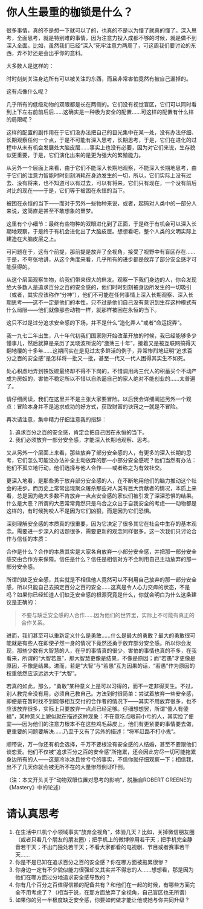 # 你人生最重的枷锁是什么？

很多事情，真的不是想一下就可以了的，也真的不是以为懂了就真的懂了。深入思考，全面思考，就是特别难的事情，因为注意力投入成都不够的时候，就是做不到深入全面。比如，虽然我们已经“深入”死牢注意力两周了，可这周我们要讨论的东西，弄不好还是会出乎你的意料。

大多数人是这样的：

时时刻刻关注身边所有可以被关注的东西，而且非常害怕竟然有被自己漏掉的。

这有点像什么呢？

几乎所有的低级动物的双眼都是长在两侧的。它们没有视觉盲区，它们可以同时看到上下左右前前后后……这确实是一种极为安全的配置……可这样的配置有什么样的局限呢？

这样的配置的副作用在于它们没办法把自己的目光集中在某一处，没有办法仔细、长期观察任何一个点，于是不可能有深入思考，长期思考，于是，它们在进化的过程中从未有机会发展处大脑皮层……事实上也没有必要，因为对它们来说，生存貌似更重要，于是，它们演化出来的是更为强大的繁殖能力。

从另外一个层面上来看，由于它们不能深入长期地观察，不能深入长期地思考，由于它们的注意力智能时时刻刻消耗在身边发生的一切，所以，它们实际上没有过去、没有将来，也不知道可以有过去，可以有将来，它们只有现在，一个没有前后对比的现在——于是，它们等于被困在永恒的当下。

被困在永恒的当下——而对于另外一些物种来说，或者，起码对人类中的一部分人来说，这简直是甚至不敢想象的噩梦。

这里有个小细节：最终有些物种的双眼进化到了正面，于是终于有机会可以深入长期地观察，于是终于有机会进化出了大脑皮层。想想看吧，整个人类的文明实际上建造在大脑皮层之上。

可问题在于，这有个前提，那前提是放弃了全视角，接受了视野中有盲区存在……于是，不夸张地讲，从这个角度来看，几乎所有的进步都是放弃了部分安全感才可能获得的。

从这个层面观察生物，给我们带来很大的启发。观察一下我们身边的人，你会发现绝大多数人是追求百分之百的安全感的，他们时时刻刻被身边所发生的一切吸引（或者，其实应该称作“分神”），他们不可能在任何事情上深入长期观察、深入长期思考——这不一定是他们的本性，只不过是他们自己没有意识到生存这种模式有什么局限——他们就像那些动物一样，就那样被困在永恒的当下。

这只不过是过分追求安全感的下场，并不是什么“造化弄人”或者“命运捉弄”。

我一九七二年出生，八十年代初我们国家刚开始改革开放的时候，我已经能够多少懂事儿，然后就算是亲历了吴晓波所说的“激荡三十年”，接着又是被互联网搞得天翻地覆的十多年……这期间实在是见过太多鲜活的例子，异常惨烈地证明“追求百分之百的安全感”是怎样将一批又一批，甚至一代又一代人困得其实生不如死。

处心积虑地弄到铁饭碗最终却不得不下岗的，不惜调用两三代人的积蓄买个不动产成为房奴的，害怕不稳定所以不惜以自杀逼自己的家人绝对不能创业的……太普遍了。

请仔细阅读，我们在这里并不是主张大家要冒险。以后我会详细阐述另外一个观点：冒险本身并不是追求成功的好方式，获取财富的诀窍之一就是不冒险。

再次请注意，集中精力仔细注意我的措辞：

1. 追求百分之百的安全感，肯定会把自己困在永恒的当下。
2. 我们必须放弃一部分安全感，才能深入长期地观察、思考。

又从另外一个层面上来看，那些放弃了部分安全感的人，有更多的深入长期的思考，它们怎么可能没办法补全主动放弃的那一小部分安全感呢？他们当然有办法：他们不孤立地行动，他们选择与他人合作——或者称之为有效社交。

更深入地看，是那些勇于放弃部分安全感的人，在不断地用他们的脑力推动这个社会的进步。而历史上常常出现聚众屠杀那些对人类有巨大贡献者的情况，本质上来看，总是因为绝大多数不肯放弃一点点安全感的家伙们被引发了深深恐惧的结果。什么是大恶？所谓的大恶常常竟然只是乌合之众出于自我安全的考虑——动物都是这样的，有时候狗咬人不是因为它们凶狠，而是因为它们恐惧。

深刻理解安全感的本质真的很重要，因为它决定了很多其它在社会中生存的基本观念。需要进一步深入的话题很多，需要更新的观念同样很多。这一次我们只讨论合作与信任的本质：

合作是什么？合作的本质其实是大家各自放弃一小部分安全感，并把那一部分安全感交由合作方来保障。信任是什么？信任是相信对方不会利用自己主动放弃的那一部分安全感。

所谓的缺乏安全感，其实就是不相信他人竟然可以不利用自己放弃的那一部分安全感，所以只能自己去搞定百分之百的安全……这真是令人心力交瘁的状态，不是吗？如果你已经知道人们缺乏安全感的根源究竟是什么，你就会明白为什么这条建议是正确的：

>不要与缺乏安全感的人合作……因为他们的世界里，实际上不可能有真正的合作关系。

进而，我们甚至可以重新定义什么是勇敢……什么是最大的勇敢？最大的勇敢很可能就是有些人在即使孑然一身的情况下竟然还勇于放弃部分安全感。所以你会发现，那些少数有大智慧的人，在乎的事情真的很少，害怕的事情也真的不多，在我看来，所谓的“大智若愚”，那大智慧更像是结果，不像是原因；而“若愚”才更像是原因，不像是结果。进而，若是“大智”与“若愚”互为因果的话，“若愚”作为原因的权重依然应该远远大于“大智”。

若真的如此，那么，“勇敢”某种意义上是可以习得的，而不一定非得天生。不过，别人教完全没有用，必须自己教自己。方法到时很简单：尝试着放弃一些安全感，即便是在暂时找不到能够相互交付的合作者的情况下——其实不用放弃很多，也不应该放弃很多，实际上只要放弃一点点已经足够。仔细想想罢，所谓“傻人有傻福”，某种意义上貌似就在描述这种现象：不在意吃点眼前小亏的人，其实捡了便宜——因为他们的注意力根本不在这些鸡毛蒜皮上，他们有更紧要的事情要去做，更重要的问题要解决……乃至于又有了另外的描述：“将军赶路不打小鬼”。

顺带说，万一你还有机会选择，千万不要根没有安全感的人结婚，甚至不要跟他们谈恋爱。他们不仅被“追求百分之百的安全感”所拖累，还会因此穷尽一切可能拖累身边所有的人——这是冷冰冰且惨兮兮的事实，不信你就仔细观察一下；相信我，出不了几天你就会被无所不在的大量惨烈例证吓倒。

（注：本文开头关于“动物双眼位置对思考的影响”，脱胎自ROBERT GREENE的《Mastery》中的论述）

# 请认真思考

1. 在生活中爪机个小领域事实“放弃全视角”，体验几天？比如，关掉微信朋友圈（或者只看几个朋友的朋友圈）；把手机上的微博停用若干天；把手机完全静音若干天；不出门独处若干天；不看大家都看的电视剧、节目或者赛事若干天……
2. 你是不是已知在追求百分之百的安全感？你在哪方面被拖累很惨？
3. 你身边一定有不少貌似能力很强却又其实并不得志的人……想想看，那是因为他们在哪方面过分地追求安全感导致的？
4. 你有几个百分之百值得信赖的配备共有？和他们在一起的时候，有哪些方面完全不用考虑了？（相当于说，在那方面放弃了全视角，自己盲区也无所谓）
5. 如果你的另一半极度缺乏安全感，你要如何做才能让他或她与你共同升级？
